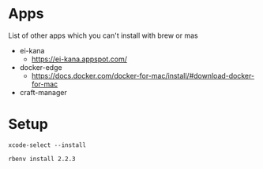 # Apps
List of other apps which you can't install with brew or mas
- ei-kana
  - https://ei-kana.appspot.com/
- docker-edge
  - https://docs.docker.com/docker-for-mac/install/#download-docker-for-mac
- craft-manager

# Setup
```
xcode-select --install
```
```
rbenv install 2.2.3
```
